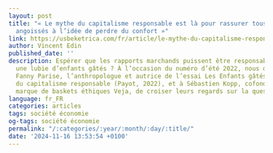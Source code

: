 ```yaml
---
layout: post
title: "« Le mythe du capitalisme responsable est là pour rassurer tous les individus
  angoissés à l’idée de perdre du confort »"
link: https://usbeketrica.com/fr/article/le-mythe-du-capitalisme-responsable-est-la-pour-rassurer-tous-les-individus-angoisses-a-l-idee-de-perdre-du-confort
author: Vincent Edin
published_date: ''
description: Espérer que les rapports marchands puissent être responsables est-il
  une lubie d’enfants gâtés ? À l’occasion du numéro d’été 2022, nous demandions à
  Fanny Parise, l’anthropologue et autrice de l’essai Les Enfants gâtés. Anthropologie
  du capitalisme responsable (Payot, 2022), et à Sébastien Kopp, cofondateur de la
  marque de baskets éthiques Veja, de croiser leurs regards sur la question.
language: fr_FR
categories: articles
tags: société économie
og-tags: société économie
permalink: "/:categories/:year/:month/:day/:title/"
date: '2024-11-16 13:53:54 +0100'
---
```


